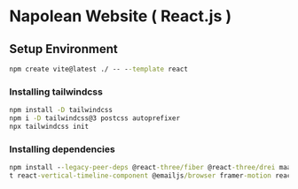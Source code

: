 # Napolean Website ( React.js )

## Setup Environment
```cmd
npm create vite@latest ./ -- --template react
```
### Installing tailwindcss
```cmd
npm install -D tailwindcss
npm i -D tailwindcss@3 postcss autoprefixer
npx tailwindcss init  
```

### Installing dependencies
```cmd
npm install --legacy-peer-deps @react-three/fiber @react-three/drei maath react-til
t react-vertical-timeline-component @emailjs/browser framer-motion react-router-dom
```